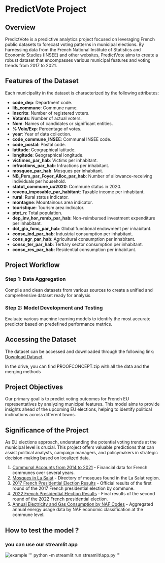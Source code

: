 # PredictVote Project

## Overview

PredictVote is a predictive analytics project focused on leveraging French public datasets to forecast voting patterns in municipal elections. By harnessing data from the French National Institute of Statistics and Economic Studies (INSEE) and other websites, PredictVote aims to create a robust dataset that encompasses various municipal features and voting trends from 2017 to 2021.

## Features of the Dataset

Each municipality in the dataset is characterized by the following attributes:

- **code_dep**: Department code.
- **lib_commune**: Commune name.
- **Inscrits**: Number of registered voters.
- **Votants**: Number of actual voters.
- **Nom**: Names of candidates or significant entities.
- **% Voix/Exp**: Percentage of votes.
- **year**: Year of data collection.
- **code_commune_INSEE**: Communal INSEE code.
- **code_postal**: Postal code.
- **latitude**: Geographical latitude.
- **longitude**: Geographical longitude.
- **victimes_par_hab**: Victims per inhabitant.
- **infractions_par_hab**: Infractions per inhabitant.
- **mosquee_par_hab**: Mosques per inhabitant.
- **NB_Pers_par_Foyer_Alloc_par_hab**: Number of allowance-receiving individuals per household.
- **statut_commune_uu2020**: Commune status in 2020.
- **revenu_imposable_par_habitant**: Taxable income per inhabitant.
- **rural**: Rural status indicator.
- **montagne**: Mountainous area indicator.
- **touristique**: Tourism area indicator.
- **ptot_n**: Total population.
- **dep_inv_hor_remb_par_hab**: Non-reimbursed investment expenditure per inhabitant.
- **dot_glo_fonc_par_hab**: Global functional endowment per inhabitant.
- **conso_ind_par_hab**: Industrial consumption per inhabitant.
- **cons_agr_par_hab**: Agricultural consumption per inhabitant.
- **conso_ter_par_hab**: Tertiary sector consumption per inhabitant.
- **conso_res_par_hab**: Residential consumption per inhabitant.

## Project Workflow

### Step 1: Data Aggregation
Compile and clean datasets from various sources to create a unified and comprehensive dataset ready for analysis.

### Step 2: Model Development and Testing
Evaluate various machine learning models to identify the most accurate predictor based on predefined performance metrics.

## Accessing the Dataset

The dataset can be accessed and downloaded through the following link:
[Download Dataset](https://drive.google.com/drive/folders/1bSHFMVzuUL2KWNdyiowYFEcjuPng7V04?usp=sharing).

In the drive, you can find PROOFCONCEPT.zip with all the data and the merging methods

## Project Objectives

Our primary goal is to predict voting outcomes for French EU representatives by analyzing municipal features. This model aims to provide insights ahead of the upcoming EU elections, helping to identify political inclinations across different towns.

## Significance of the Project

As EU elections approach, understanding the potential voting trends at the municipal level is crucial. This project offers valuable predictions that can assist political analysts, campaign managers, and policymakers in strategic decision-making based on localized data.

1. [Communal Accounts from 2014 to 2021](https://www.data.gouv.fr/fr/datasets/comptes-des-communes-2014-2021/) - Financial data for French communes over several years.
2. [Mosques in La Salat](https://www.la-salat.com/mosquees) - Directory of mosques found in the La Salat region.
3. [2017 French Presidential Election Results](https://www.data.gouv.fr/fr/datasets/election-presidentielle-des-23-avril-et-7-mai-2017-resultats-definitifs-du-1er-tour-par-communes/) - Official results of the first round of the 2017 French presidential election by commune.
4. [2022 French Presidential Election Results](https://www.data.gouv.fr/fr/datasets/election-presidentielle-des-10-et-24-avril-2022-resultats-definitifs-du-2nd-tour/) - Final results of the second round of the 2022 French presidential election.
5. [Annual Electricity and Gas Consumption by NAF Codes](https://opendata.agenceore.fr/explore/dataset/conso-elec-gaz-annuelle-par-naf-agregee-commune/information/) - Aggregated annual energy usage data by NAF economic classification at the commune level.

## How to test the model ? 
### you can use our streamlit app
![example]("model\app_capture.png")
'''
python -m streamlit run streamlit\app.py
'''